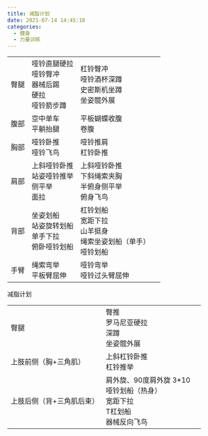 ```yaml
---
title: 减脂计划
date: 2021-07-14 14:45:18
categories:
  - 健身
  - 力量训练
---
```


|      |                                                              |                                                              |      |
| ---- | ------------------------------------------------------------ | ------------------------------------------------------------ | ---- |
| 臀腿 | 哑铃直腿硬拉<br />哑铃臀冲<br />器械后踢<br />硬拉<br />哑铃箭步蹲 | 杠铃臀冲<br />哑铃酒杯深蹲<br />史密斯机坐蹲<br />坐姿髋外展<br /> |      |
| 腹部 | 空中单车<br />平躺抬腿                                       | 平板蝴蝶收腹<br />卷腹                                       |      |
| 胸部 | 哑铃卧推<br />哑铃飞鸟                                       | 哑铃推肩<br />杠铃卧推<br />                                 |      |
| 肩部 | 上斜哑铃卧推<br />站姿哑铃推举<br />侧平举<br />面拉         | 上斜哑铃卧推<br />下斜绳索夹胸<br />半俯身侧平举<br />俯身飞鸟 |      |
| 背部 | 坐姿划船<br />站姿旋转划船<br />单手下拉<br />俯卧哑铃划船   | 杠铃划船<br />宽距下拉<br />山羊挺身<br />绳索坐姿划船（单手）<br />哑铃划船 |      |
| 手臂 | 绳索弯举<br />平板臂屈伸                                     | 哑铃弯举<br />哑铃过头臂屈伸                                 |      |

减脂计划

|                           |                                                              |      |
| ------------------------- | ------------------------------------------------------------ | ---- |
| 臀腿                      | 臀推<br />罗马尼亚硬拉<br />深蹲<br />坐姿髋外展             |      |
| 上肢前侧（胸+三角肌）     | 上斜杠铃卧推<br />杠铃推举                                   |      |
| 上肢后侧（背+三角肌后束） | 肩外旋、90度肩外旋 3*10<br />哑铃划船（热身）<br />宽距下拉<br />T杠划船<br />器械反向飞鸟<br /> |      |

